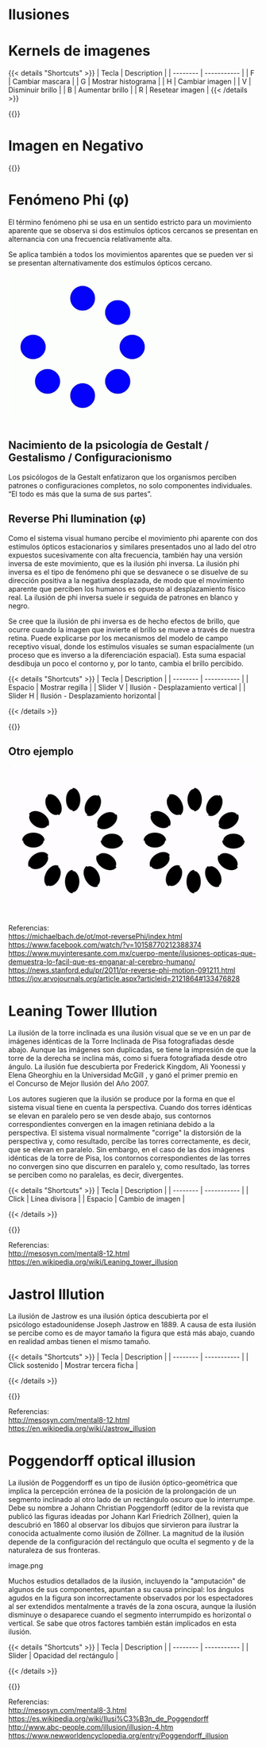 # Ilusiones
<!--
## Ilusiones Opticas

Rectangulos en rotación

{{<p5-iframe ver="1.4.2" sketch="/sketches/rotating_rectangles.js" >}}

Rejilla Trapezoidal

{{<p5-iframe ver="1.4.2" sketch="/sketches/trapezoidal_grid.js" >}}
-->

# Kernels de imagenes

{{< details "Shortcuts" >}}
| Tecla | Description |
| -------- | ----------- |
| F | Cambiar mascara |
| G | Mostrar histograma |
| H | Cambiar imagen |
| V | Disminuir brillo |
| B | Aumentar brillo |
| R | Resetear imagen |
{{< /details >}}

{{<p5-iframe ver="1.4.2" sketch="/sketches/convolutions.js" >}}

# Imagen en Negativo

{{<p5-iframe ver="1.4.2" sketch="/sketches/negative_illusion.js" >}}



# Fenómeno Phi (φ)
El término fenómeno phi se usa en un sentido estricto para un movimiento aparente que se observa si dos estímulos ópticos cercanos se presentan en alternancia con una frecuencia relativamente alta.

Se aplica también a todos los movimientos aparentes que se pueden ver si se presentan alternativamente dos estímulos ópticos cercano.

<img src='/assets/gif/reversePhi1.gif' width="300" height="300" />

## Nacimiento de la psicología de Gestalt / Gestalismo / Configuracionismo

Los psicólogos de la Gestalt enfatizaron que los organismos perciben patrones o configuraciones completos, no solo componentes individuales.
“El todo es más que la suma de sus partes”.

## Reverse Phi Ilumination (φ)

Como el sistema visual humano percibe el movimiento phi aparente con dos estímulos ópticos estacionarios y similares presentados uno al lado del otro expuestos sucesivamente con alta frecuencia, también hay una versión inversa de este movimiento, que es la ilusión phi inversa. La ilusión phi inversa es el tipo de fenómeno phi que se desvanece o se disuelve de su dirección positiva a la negativa desplazada, de modo que el movimiento aparente que perciben los humanos es opuesto al desplazamiento físico real. La ilusión de phi inversa suele ir seguida de patrones en blanco y negro.

Se cree que la ilusión de phi inversa es de hecho efectos de brillo, que ocurre cuando la imagen que invierte el brillo se mueve a través de nuestra retina. Puede explicarse por los mecanismos del modelo de campo receptivo visual, donde los estímulos visuales se suman espacialmente (un proceso que es inverso a la diferenciación espacial). Esta suma espacial desdibuja un poco el contorno y, por lo tanto, cambia el brillo percibido.

{{< details "Shortcuts" >}}
| Tecla | Description |
| -------- | ----------- |
| Espacio | Mostrar regilla |
| Slider V | Ilusión - Desplazamiento vertical |
| Slider H | Ilusión - Desplazamiento horizontal |

{{< /details >}}

{{<p5-iframe ver="1.4.2" sketch="/sketches/reverse_Phi_Illumination.js">}} </br>
 
 
 
## Otro ejemplo

<img src='/assets/gif/reversePhi2.gif' width="600" height="300" /> 
<!--
<ul style="list-style-image:url('/assets/image/icon.png');">
  <li> Primer elemento</li>
  <li> Segundo elemento</li>
  <li> Tercer elemento</li>
  <li> Cuarto elemento</li>
  <li> Quinto elemento</li>
  <li> Sexto elemento</li>
</ul>
-->

Referencias: </br>
https://michaelbach.de/ot/mot-reversePhi/index.html </br>
https://www.facebook.com/watch/?v=10158770212388374  </br>
https://www.muyinteresante.com.mx/cuerpo-mente/ilusiones-opticas-que-demuestra-lo-facil-que-es-enganar-al-cerebro-humano/ </br>
https://news.stanford.edu/pr/2011/pr-reverse-phi-motion-091211.html  </br>
https://jov.arvojournals.org/article.aspx?articleid=2121864#133476828  </br>


# Leaning Tower Illution

La ilusión de la torre inclinada es una ilusión visual que se ve en un par de imágenes idénticas de la Torre Inclinada de Pisa fotografiadas desde abajo. Aunque las imágenes son duplicadas, se tiene la impresión de que la torre de la derecha se inclina más, como si fuera fotografiada desde otro ángulo. La ilusión fue descubierta por Frederick Kingdom, Ali Yoonessi y Elena Gheorghiu en la Universidad McGill , y ganó el primer premio en el Concurso de Mejor Ilusión del Año 2007.

Los autores sugieren que la ilusión se produce por la forma en que el sistema visual tiene en cuenta la perspectiva. Cuando dos torres idénticas se elevan en paralelo pero se ven desde abajo, sus contornos correspondientes convergen en la imagen retiniana debido a la perspectiva. El sistema visual normalmente "corrige" la distorsión de la perspectiva y, como resultado, percibe las torres correctamente, es decir, que se elevan en paralelo. Sin embargo, en el caso de las dos imágenes idénticas de la torre de Pisa, los contornos correspondientes de las torres no convergen sino que discurren en paralelo y, como resultado, las torres se perciben como no paralelas, es decir, divergentes.

{{< details "Shortcuts" >}}
| Tecla | Description |
| -------- | ----------- |
| Click | Línea divisora |
| Espacio | Cambio de imagen |

{{< /details >}}

{{<p5-iframe ver="1.4.2" sketch="/sketches/leaning_Tower_Illution.js">}}

Referencias: </br>
http://mesosyn.com/mental8-12.html </br>
https://en.wikipedia.org/wiki/Leaning_tower_illusion </br>

# Jastrol Illution

La ilusión de Jastrow es una ilusión óptica descubierta por el psicólogo estadounidense Joseph Jastrow en 1889. A causa de esta ilusión se percibe como es de mayor tamaño la figura que está más abajo, cuando en realidad ambas tienen el mismo tamaño.

{{< details "Shortcuts" >}}
| Tecla | Description |
| -------- | ----------- |
| Click sostenido | Mostrar tercera ficha |

{{< /details >}}

{{<p5-iframe ver="1.4.2" sketch="/sketches/jastrol_Illution.js">}}

Referencias: </br>
http://mesosyn.com/mental8-12.html </br>
https://en.wikipedia.org/wiki/Jastrow_illusion </br>


# Poggendorff optical illusion

La ilusión de Poggendorff es un tipo de ilusión óptico-geométrica que implica la percepción errónea de la posición de la prolongación de un segmento inclinado al otro lado de un rectángulo oscuro que lo interrumpe. Debe su nombre a Johann Christian Poggendorff (editor de la revista que publicó las figuras ideadas por Johann Karl Friedrich Zöllner), quien la descubrió en 1860 al observar los dibujos que sirvieron para ilustrar la conocida actualmente como ilusión de Zöllner. La magnitud de la ilusión depende de la configuración del rectángulo que oculta el segmento y de la naturaleza de sus fronteras.

image.png

Muchos estudios detallados de la ilusión, incluyendo la "amputación" de algunos de sus componentes,​ apuntan a su causa principal: los ángulos agudos en la figura son incorrectamente observados por los espectadores al ser extendidos mentalmente​ a través de la zona oscura, aunque la ilusión disminuye o desaparece cuando el segmento interrumpido es horizontal o vertical. Se sabe que otros factores también están implicados en esta ilusión.​

{{< details "Shortcuts" >}}
| Tecla | Description |
| -------- | ----------- |
| Slider | Opacidad del rectángulo |

{{< /details >}}

{{<p5-iframe ver="1.4.2" sketch="/sketches/poggendorf_Illusion.js">}}

Referencias: </br>
http://mesosyn.com/mental8-3.html </br>
https://es.wikipedia.org/wiki/Ilusi%C3%B3n_de_Poggendorff </br>
http://www.abc-people.com/illusion/illusion-4.htm </br>
https://www.newworldencyclopedia.org/entry/Poggendorff_illusion </br>



